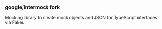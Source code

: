 ### google/intermock fork

Mocking library to create mock objects and JSON for TypeScript interfaces via Faker.
